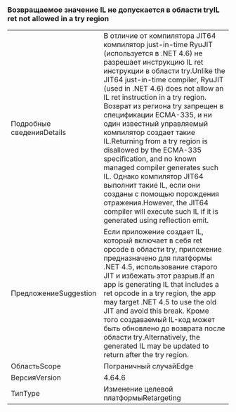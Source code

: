 ### <a name="il-ret-not-allowed-in-a-try-region"></a><span data-ttu-id="5df46-101">Возвращаемое значение IL не допускается в области try</span><span class="sxs-lookup"><span data-stu-id="5df46-101">IL ret not allowed in a try region</span></span>

|   |   |
|---|---|
|<span data-ttu-id="5df46-102">Подробные сведения</span><span class="sxs-lookup"><span data-stu-id="5df46-102">Details</span></span>|<span data-ttu-id="5df46-103">В отличие от компилятора JIT64 компилятор just-in-time RyuJIT (используется в .NET 4.6) не разрешает инструкцию IL ret инструкции в области try.</span><span class="sxs-lookup"><span data-stu-id="5df46-103">Unlike the JIT64 just-in-time compiler, RyuJIT (used in .NET 4.6) does not allow an IL ret instruction in a try region.</span></span> <span data-ttu-id="5df46-104">Возврат из региона try запрещен в спецификации ECMA-335, и ни один известный управляемый компилятор создает такие IL.</span><span class="sxs-lookup"><span data-stu-id="5df46-104">Returning from a try region is disallowed by the ECMA-335 specification, and no known managed compiler generates such IL.</span></span> <span data-ttu-id="5df46-105">Однако компилятор JIT64 выполнит такие IL, если они созданы с помощью порождения отражения.</span><span class="sxs-lookup"><span data-stu-id="5df46-105">However, the JIT64 compiler will execute such IL if it is generated using reflection emit.</span></span>|
|<span data-ttu-id="5df46-106">Предложение</span><span class="sxs-lookup"><span data-stu-id="5df46-106">Suggestion</span></span>|<span data-ttu-id="5df46-107">Если приложение создает IL, который включает в себя ret opcode в области try, приложение предназначено для платформы .NET 4.5, использование старого JIT и избежать этот разрыв.</span><span class="sxs-lookup"><span data-stu-id="5df46-107">If an app is generating IL that includes a ret opcode in a try region, the app may target .NET 4.5 to use the old JIT and avoid this break.</span></span> <span data-ttu-id="5df46-108">Кроме того создаваемый IL-код может быть обновлено до возврата после области try.</span><span class="sxs-lookup"><span data-stu-id="5df46-108">Alternatively, the generated IL may be updated to return after the try region.</span></span>|
|<span data-ttu-id="5df46-109">Область</span><span class="sxs-lookup"><span data-stu-id="5df46-109">Scope</span></span>|<span data-ttu-id="5df46-110">Пограничный случай</span><span class="sxs-lookup"><span data-stu-id="5df46-110">Edge</span></span>|
|<span data-ttu-id="5df46-111">Версия</span><span class="sxs-lookup"><span data-stu-id="5df46-111">Version</span></span>|<span data-ttu-id="5df46-112">4.6</span><span class="sxs-lookup"><span data-stu-id="5df46-112">4.6</span></span>|
|<span data-ttu-id="5df46-113">Тип</span><span class="sxs-lookup"><span data-stu-id="5df46-113">Type</span></span>|<span data-ttu-id="5df46-114">Изменение целевой платформы</span><span class="sxs-lookup"><span data-stu-id="5df46-114">Retargeting</span></span>|

